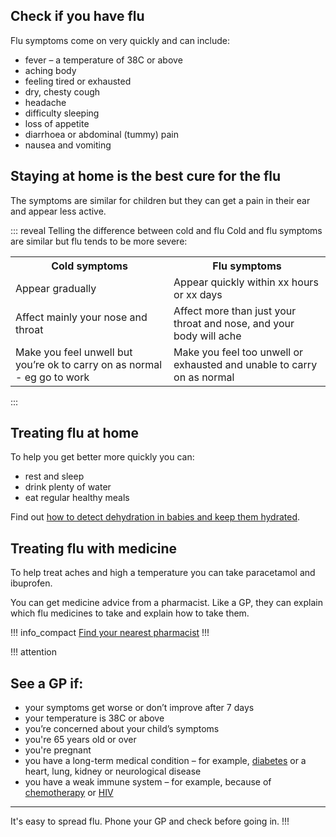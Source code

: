 <article class="panel">
  <div class="panel__content">
    <h2>Check if you have flu</h2>
    <p>Flu symptoms come on very quickly and can include:</p>
    <ul class="list--chevron">
      <li>fever – a temperature of 38C or above</li>
      <li>aching body</li>
      <li>feeling tired or exhausted</li>
      <li>dry, chesty cough</li>
      <li>headache</li>
      <li>difficulty sleeping</li>
      <li>loss of appetite</li>
      <li>diarrhoea or abdominal (tummy) pain</li>
      <li>nausea and vomiting</li>
    </ul>
  </div>
  <div class="panel__footer"><h2 class="bold-medium">Staying at home is the best cure for the flu</h2></div>
</article>
  
The symptoms are similar for children but they can get a pain in their ear and appear less active.

::: reveal Telling the difference between cold and flu
  Cold and flu symptoms are similar but flu tends to be more severe:
  <div class="table--horizontal-scroll">
    <table class="panel panel--binary">
      <tr>
        <th>Cold symptoms</th>
        <th>Flu symptoms</th>
      </tr>
      <tr>
        <td>Appear gradually</td>
        <td>Appear quickly within xx hours or xx days</td>
      </tr>
      <tr>
        <td>Affect mainly your nose and throat</td>
        <td>Affect more than just your throat and nose, and your body will ache</td>
      </tr>
      <tr>
        <td>Make you feel unwell but you’re ok to carry on as normal - eg go to work</td>
        <td>Make you feel too unwell or exhausted and unable to carry on as normal</td>
      </tr>
    </table>
  </div>
:::

## Treating flu at home

To help you get better more quickly you can:

- rest and sleep 
- drink plenty of water
- eat regular healthy meals

Find out [how to detect dehydration in babies and keep them hydrated](http://www.nhs.uk/Conditions/Dehydration/Pages/introduction.aspx).

## Treating flu with medicine

To help treat aches and high a temperature you can take paracetamol and ibuprofen.

You can get medicine advice from a pharmacist. Like a GP, they can explain which flu medicines to take and explain how to take them.

!!! info_compact
  [Find your nearest pharmacist](https://beta.nhs.uk/finders/find-help)
!!!

!!! attention
  ## See a GP if: 
  * your symptoms get worse or don’t improve after 7 days
  * your temperature is 38C or above
  * you’re concerned about your child’s symptoms
  * you're 65 years old or over
  * you're pregnant 
  * you have a long-term medical condition – for example, [diabetes](http://www.nhs.uk/Conditions/Diabetes/Pages/Diabetes.aspx) or a heart, lung, kidney or neurological disease
  * you have a weak immune system – for example, because of [chemotherapy](http://www.nhs.uk/conditions/Chemotherapy/Pages/Definition.aspx) or [HIV](http://www.nhs.uk/Conditions/HIV/Pages/Introduction.aspx)
  <hr>
  
  It's easy to spread flu. Phone your GP and check before going in.
!!!